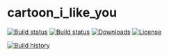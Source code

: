# cartoon_i_like_you

[![Build status](https://github.com/DianaGumar/cartoon_i_like_you/workflows/.NET%20Core/badge.svg)](https://github.com/DianaGumar/cartoon_i_like_you/actions)
[![Build status](https://ci.appveyor.com/api/projects/status/ggdbipcyyfb4av9e?svg=true)](https://ci.appveyor.com/project/handybudget/mockqueryable)
[![Downloads](https://img.shields.io/nuget/dt/cartoon_i_like_you.Moq.svg)](https://www.nuget.org/packages/MockQueryable.Moq/)
[![License](https://img.shields.io/github/license/DianaGumar/cartoon_i_like_you.svg)](https://github.com/DianaGumar/cartoon_i_like_you/blob/master/LICENSE)

[![Build history](https://buildstats.info/appveyor/chart/handybudget/cartoon_i_like_you)](https://ci.appveyor.com/project/handybudget/cartoon_i_like_you/history)

